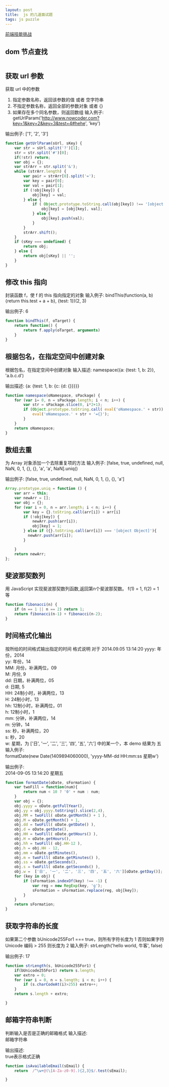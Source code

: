 ```yaml
---
layout: post
title:  js 的几道面试题
tags: js puzzle
---
```



[前端技能挑战](http://www.nowcoder.com/ta/front-end)

## dom 节点查找
```js

```

## 获取 url 参数
获取 url 中的参数
1. 指定参数名称，返回该参数的值 或者 空字符串
2. 不指定参数名称，返回全部的参数对象 或者 {}
3. 如果存在多个同名参数，则返回数组
输入例子:
getUrlParam('http://www.nowcoder.com?key=1&key=2&key=3&test=4#hehe', 'key')

输出例子:
['1', '2', '3']
```js
function getUrlParam(sUrl, sKey) {
    var str = sUrl.split('?')[1];
    str = str.split('#')[0];
    if(!str) return;
    var obj = {};
    var strArr = str.split('&');
    while (strArr.length) {
        var pair = strArr[0].split('=');
        var key = pair[0];
        var val = pair[1];
        if (!obj[key]) {
            obj[key] = val;
        } else {
            if ( Object.prototype.toString.call(obj[key]) !== '[object Array]' ) {
                obj[key] = [obj[key], val];
            } else {
                obj[key].push(val);
            }
        }
        strArr.shift();
    }
    if (sKey === undefined) {
        return obj;
    } else {
        return obj[sKey] || '';
    }
}
```

## 修改 this 指向
封装函数 f，使 f 的 this 指向指定的对象
输入例子:
bindThis(function(a, b){return this.test + a + b}, {test: 1})(2, 3)

输出例子:
6
```js
function bindThis(f, oTarget) {
    return function() {
        return f.apply(oTarget, arguments)
    }
}
```

## 根据包名，在指定空间中创建对象
根据包名，在指定空间中创建对象
输入描述:
namespace({a: {test: 1, b: 2}}, 'a.b.c.d')


输出描述:
{a: {test: 1, b: {c: {d: {}}}}}
```js
function namespace(oNamespace, sPackage) {
    for (var i= 0, n = sPackage.length; i < n; i++) {
        var str = sPackage.slice(0, i*2+1);
        if (Object.prototype.toString.call( eval('oNamespace.' + str)) !== '[object Object]') {
            eval('oNamespace.' + str + '={}');
        }
    }
    return oNamespace;
}
```

## 数组去重
为 Array 对象添加一个去除重复项的方法
输入例子:
[false, true, undefined, null, NaN, 0, 1, {}, {}, 'a', 'a', NaN].uniq()

输出例子:
[false, true, undefined, null, NaN, 0, 1, {}, {}, 'a']
```js
Array.prototype.uniq = function () {
    var arr = this;
    var newArr = [];
    var obj = {};
    for (var i = 0, n = arr.length; i < n; i++) {
        var key = {}.toString.call(arr[i]) + arr[i]
        if (!obj[key]) {
            newArr.push(arr[i]);
            obj[key] = 1;
        } else if ({}.toString.call(arr[i]) === '[object Object]'){
          newArr.push(arr[i]);
        }

    }
    return newArr;
};
```

## 斐波那契数列
用 JavaScript 实现斐波那契数列函数,返回第n个斐波那契数。 f(1) = 1, f(2) = 1 等
```js
function fibonacci(n) {
    if (n == 1 || n == 2) return 1;
    return fibonacci(n-1) + fibonacci(n-2);
}
```


## 时间格式化输出
按所给的时间格式输出指定的时间
格式说明
对于 2014.09.05 13:14:20
yyyy: 年份，2014  
yy: 年份，14  
MM: 月份，补满两位，09  
M: 月份, 9  
dd: 日期，补满两位，05  
d: 日期, 5  
HH: 24制小时，补满两位，13  
H: 24制小时，13  
hh: 12制小时，补满两位，01  
h: 12制小时，1  
mm: 分钟，补满两位，14  
m: 分钟，14  
ss: 秒，补满两位，20  
s: 秒，20  
w: 星期，为 ['日', '一', '二', '三', '四', '五', '六'] 中的某一个，本 demo 结果为 五
输入例子:  
formatDate(new Date(1409894060000), 'yyyy-MM-dd HH:mm:ss 星期w')  

输出例子:  
2014-09-05 13:14:20 星期五  
```js
function formatDate(oDate, sFormation) {
    var twoFill = function(num){
        return num < 10 ? '0' + num : num;
    }
    var obj = {};
    obj.yyyy = oDate.getFullYear(),
    obj.yy = obj.yyyy.toString().slice(2,4),
    obj.MM = twoFill( oDate.getMonth() + 1 ),
    obj.M = oDate.getMonth() + 1,
    obj.dd = twoFill( oDate.getDate() ),
    obj.d = oDate.getDate(),
    obj.HH = twoFill( oDate.getHours() ),
    obj.H = oDate.getHours(),
    obj.hh = twoFill( obj.HH-12 ),
    obj.h = obj.HH - 12,
    obj.mm = oDate.getMinutes(),
    obj.m = twoFill( oDate.getMinutes() ),
    obj.ss = oDate.getSeconds(),
    obj.s = twoFill( oDate.getSeconds() ),
    obj.w =  ['日', '一', '二', '三', '四', '五', '六'][oDate.getDay()];
    for (key in obj) {
        if (sFormation.indexOf(key) !== -1) {
            var reg = new RegExp(key, 'g');
            sFormation = sFormation.replace(reg, obj[key]);
        }
    }
    return sFormation;
}
```
## 获取字符串的长度

如果第二个参数 bUnicode255For1 === true，则所有字符长度为 1
否则如果字符 Unicode 编码 > 255 则长度为 2
输入例子:
strLength('hello world, 牛客', false)

输出例子:
17

```js
function strLength(s, bUnicode255For1) {
    if(bUnicode255For1) return s.length;
    var extro = 0;
    for (var i = 0, n = s.length; i < n; i++) {
        if (s.charCodeAt(i)>255) extro++;
    }
    return s.length + extro;

}
```

## 邮箱字符串判断
判断输入是否是正确的邮箱格式
输入描述:  
邮箱字符串  


输出描述:  
true表示格式正确  
```js
function isAvailableEmail(sEmail) {
    return  /^\w+@(\[A-Za-z0-9].){2,3}$/.test(sEmail);

}
```

